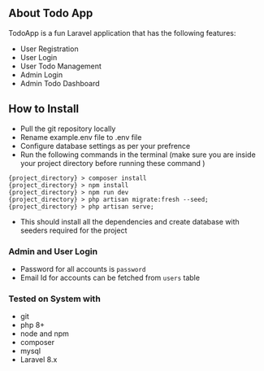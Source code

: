 ## About Todo App

TodoApp is a fun Laravel application that has the following features:

-   User Registration
-   User Login
-   User Todo Management
-   Admin Login
-   Admin Todo Dashboard

## How to Install

-   Pull the git repository locally
-   Rename example.env file to .env file
-   Configure database settings as per your prefrence
-   Run the following commands in the terminal (make sure you are inside your project directory before running these command )

```
{project_directory} > composer install
{project_directory} > npm install
{project_directory} > npm run dev
{project_directory} > php artisan migrate:fresh --seed;
{project_directory} > php artisan serve;
```

-   This should install all the dependencies and create database with seeders required for the project

### Admin and User Login

-   Password for all accounts is `password`
-   Email Id for accounts can be fetched from `users` table

### Tested on System with

-   git
-   php 8+
-   node and npm
-   composer
-   mysql
-   Laravel 8.x
